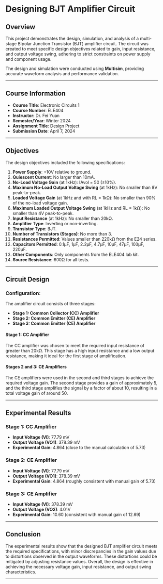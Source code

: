 # Designing BJT Amplifier Circuit

## Overview
This project demonstrates the design, simulation, and analysis of a multi-stage Bipolar Junction Transistor (BJT) amplifier circuit. The circuit was created to meet specific design objectives related to gain, input resistance, and output voltage swing, adhering to strict constraints on power supply and component usage.

The design and simulation were conducted using **Multisim**, providing accurate waveform analysis and performance validation.

---

## Course Information
- **Course Title**: Electronic Circuits 1  
- **Course Number**: ELE404  
- **Instructor**: Dr. Fei Yuan  
- **Semester/Year**: Winter 2024  
- **Assignment Title**: Design Project  
- **Submission Date**: April 7, 2024  

---

## Objectives
The design objectives included the following specifications:

1. **Power Supply**: +10V relative to ground.
2. **Quiescent Current**: No larger than 10mA.
3. **No-Load Voltage Gain** (at 1kHz): IAvol = 50 (±10%).
4. **Maximum No-Load Output Voltage Swing** (at 1kHz): No smaller than 8V peak-to-peak.
5. **Loaded Voltage Gain** (at 1kHz and with RL = 1kΩ): No smaller than 90% of the no-load voltage gain.
6. **Maximum Loaded Output Voltage Swing** (at 1kHz and RL = 1kΩ): No smaller than 4V peak-to-peak.
7. **Input Resistance** (at 1kHz): No smaller than 20kΩ.
8. **Amplifier Type**: Inverting or non-inverting.
9. **Transistor Type**: BJT.
10. **Number of Transistors (Stages)**: No more than 3.
11. **Resistances Permitted**: Values smaller than 220kΩ from the E24 series.
12. **Capacitors Permitted**: 0.1μF, 1μF, 2.2μF, 4.7μF, 10μF, 47μF, 100μF, 220μF.
13. **Other Components**: Only components from the ELE404 lab kit.
14. **Source Resistance**: 600Ω for all tests.

---

## Circuit Design

### Configuration:
The amplifier circuit consists of three stages:

- **Stage 1: Common Collector (CC) Amplifier**  
- **Stage 2: Common Emitter (CE) Amplifier**  
- **Stage 3: Common Emitter (CE) Amplifier**  

#### Stage 1: CC Amplifier
The CC amplifier was chosen to meet the required input resistance of greater than 20kΩ. This stage has a high input resistance and a low output resistance, making it ideal for the first stage of amplification.

#### Stages 2 and 3: CE Amplifiers
The CE amplifiers were used in the second and third stages to achieve the required voltage gain. The second stage provides a gain of approximately 5, and the third stage amplifies the signal by a factor of about 10, resulting in a total voltage gain of around 50.

<!---(PASTE THE MULTISIM CIRCUIT SCHEMATIC HERE) -->
---

## Experimental Results

### Stage 1: CC Amplifier
- **Input Voltage (VI)**: 77.79 mV  
- **Output Voltage (VO1)**: 378.39 mV  
- **Experimental Gain**: 4.864 (close to the manual calculation of 5.73)

### Stage 2: CE Amplifier
- **Input Voltage (VI)**: 77.79 mV  
- **Output Voltage (VO1)**: 378.39 mV  
- **Experimental Gain**: 4.864 (roughly consistent with manual gain of 5.73)

### Stage 3: CE Amplifier
- **Input Voltage (VI)**: 378.39 mV  
- **Output Voltage (VO2)**: 4.01V  
- **Experimental Gain**: 10.60 (consistent with manual gain of 12.69)

---

## Conclusion

The experimental results show that the designed BJT amplifier circuit meets the required specifications, with minor discrepancies in the gain values due to distortions observed in the output waveforms. These distortions could be mitigated by adjusting resistance values. Overall, the design is effective in achieving the necessary voltage gain, input resistance, and output swing characteristics.

---
<!---(ADD THE FILES INCLUDED HERE AND CREATE HYPERLINKS TO EACH FILE) -->
